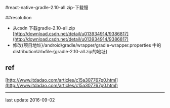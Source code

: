 #react-native-gradle-2.10-all.zip-下载慢

##resolution
-	从csdn 下载gradle-2.10-all.zip  [http://download.csdn.net/detail/u013934914/9386817](http://download.csdn.net/detail/u013934914/9386817)
-	修改{项目地址}/android/gradle/wrapper/gradle-wrapper.properties 中的distributionUrl=file:{gradle-2.10-all.zip的地址}



## ref
[http://www.itdadao.com/articles/c15a307767p0.html](http://www.itdadao.com/articles/c15a307767p0.html)

* * *
last update 2016-09-02